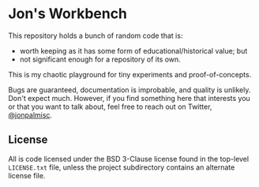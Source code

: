 # Jon's Workbench

This repository holds a bunch of random code that is:

  - worth keeping as it has some form of educational/historical value; but
  - not significant enough for a repository of its own.

This is my chaotic playground for tiny experiments and proof-of-concepts.

Bugs are guaranteed, documentation is improbable, and quality is unlikely. Don't
expect much. However, if you find something here that interests you or that you
want to talk about, feel free to reach out on Twitter, [@jonpalmisc](https://twitter.com/jonpalmisc).

## License

All is code licensed under the BSD 3-Clause license found in the top-level
`LICENSE.txt` file, unless the project subdirectory contains an alternate
license file.
